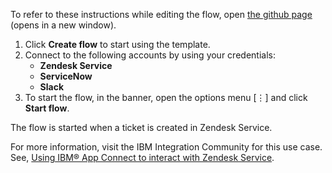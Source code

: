 To refer to these instructions while editing the flow, open [the github page](https://github.com/ot4i/app-connect-templates/tree/master/resources/markdown/?_instructions.md) (opens in a new window).

1. Click **Create flow** to start using the template.
2. Connect to the following accounts by using your credentials:
   - **Zendesk Service** 
   - **ServiceNow**
   - **Slack**
3. To start the flow, in the banner, open the options menu [⋮] and click **Start flow**.

The flow is started  when a ticket is created in Zendesk Service.

For more information, visit the IBM Integration Community for this use case. See, [Using IBM® App Connect to interact with Zendesk Service](https://community.ibm.com/community/user/integration/blogs/shamini-arumugam1/2022/07/04/using-ibm-app-connect-with-zendesk-service).

